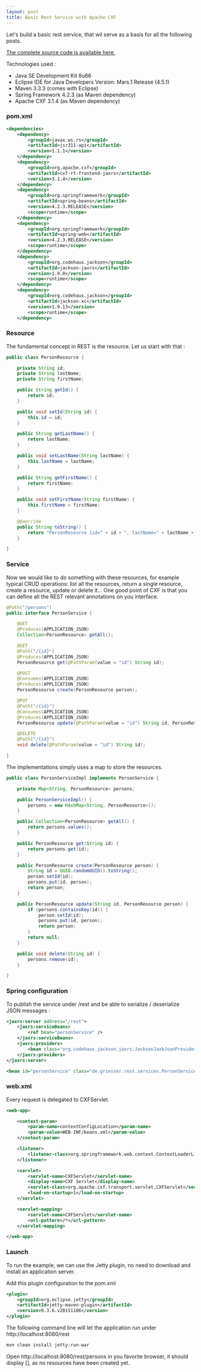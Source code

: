 ```yaml
---
layout: post
title: Basic Rest Service with Apache CXF
---
```


Let's build a basic rest service, that wil serve as a basis for all the following posts.

[The complete source code is available here.](https://github.com/nadegegriesser/code-samples/tree/1.0.0)

Technologies used :

* Java SE Development Kit 8u66
* Eclipse IDE for Java Developers Version: Mars.1 Release (4.5.1)
* Maven 3.3.3 (comes with Eclipse)
* Spring Framework 4.2.3 (as Maven dependency)
* Apache CXF 3.1.4 (as Maven dependency)


### pom.xml

```xml
<dependencies>
	<dependency>
		<groupId>javax.ws.rs</groupId>
		<artifactId>jsr311-api</artifactId>
		<version>1.1.1</version>
	</dependency>
	<dependency>
		<groupId>org.apache.cxf</groupId>
		<artifactId>cxf-rt-frontend-jaxrs</artifactId>
		<version>3.1.4</version>
	</dependency>
	<dependency>
		<groupId>org.springframework</groupId>
		<artifactId>spring-beans</artifactId>
		<version>4.2.3.RELEASE</version>
		<scope>runtime</scope>
	</dependency>
	<dependency>
		<groupId>org.springframework</groupId>
		<artifactId>spring-web</artifactId>
		<version>4.2.3.RELEASE</version>
		<scope>runtime</scope>
	</dependency>
	<dependency>
		<groupId>org.codehaus.jackson</groupId>
		<artifactId>jackson-jaxrs</artifactId>
		<version>1.9.0</version>
		<scope>runtime</scope>
	</dependency>
	<dependency>
		<groupId>org.codehaus.jackson</groupId>
		<artifactId>jackson-xc</artifactId>
		<version>1.9.13</version>
		<scope>runtime</scope>
	</dependency>
```

### Resource

The fundamental concept in REST is the resource. Let us start with that :

```java
public class PersonResource {

    private String id;
    private String lastName;
    private String firstName;

    public String getId() {
        return id;
    }

    public void setId(String id) {
        this.id = id;
    }

    public String getLastName() {
        return lastName;
    }

    public void setLastName(String lastName) {
        this.lastName = lastName;
    }

    public String getFirstName() {
        return firstName;
    }

    public void setFirstName(String firstName) {
        this.firstName = firstName;
    }

    @Override
    public String toString() {
        return "PersonResource [id=" + id + ", lastName=" + lastName + ", firstName=" + firstName + "]";
    }

}
```

### Service

Now we would like to do something with these resources, for example typical CRUD operations: list all the resources, return a single resource, create a resource, update or delete it...
One good point of CXF is that you can define all the REST relevant annotations on you interface.
```java
@Path("/persons")
public interface PersonService {

    @GET
    @Produces(APPLICATION_JSON)
    Collection<PersonResource> getAll();

    @GET
    @Path("/{id}")
    @Produces(APPLICATION_JSON)
    PersonResource get(@PathParam(value = "id") String id);

    @POST
    @Consumes(APPLICATION_JSON)
    @Produces(APPLICATION_JSON)
    PersonResource create(PersonResource person);

    @PUT
    @Path("/{id}")
    @Consumes(APPLICATION_JSON)
    @Produces(APPLICATION_JSON)
    PersonResource update(@PathParam(value = "id") String id, PersonResource person);

    @DELETE
    @Path("/{id}")
    void delete(@PathParam(value = "id") String id);

}
```

The implementations simply uses a map to store the resources.
```java
public class PersonServiceImpl implements PersonService {

    private Map<String, PersonResource> persons;

    public PersonServiceImpl() {
        persons = new HashMap<String, PersonResource>();
    }

    public Collection<PersonResource> getAll() {
        return persons.values();
    }

    public PersonResource get(String id) {
        return persons.get(id);
    }

    public PersonResource create(PersonResource person) {
        String id = UUID.randomUUID().toString();
        person.setId(id);
        persons.put(id, person);
        return person;
    }

    public PersonResource update(String id, PersonResource person) {
        if (persons.containsKey(id)) {
            person.setId(id);
            persons.put(id, person);
            return person;
        }
        return null;
    }

    public void delete(String id) {
        persons.remove(id);
    }

}
```

### Spring configuration

To publish the service under /rest and be able to serialize / deserialize JSON messages :
```xml
<jaxrs:server address="/rest">
    <jaxrs:serviceBeans>
        <ref bean="personService" />
    </jaxrs:serviceBeans>
    <jaxrs:providers>
        <bean class="org.codehaus.jackson.jaxrs.JacksonJaxbJsonProvider" />
    </jaxrs:providers>
</jaxrs:server>

<bean id="personService" class="de.griesser.rest.services.PersonServiceImpl" />
```

### web.xml

Every request is delegated to CXFServlet.
```xml
<web-app>

    <context-param>
        <param-name>contextConfigLocation</param-name>
        <param-value>WEB-INF/beans.xml</param-value>
    </context-param>

    <listener>
        <listener-class>org.springframework.web.context.ContextLoaderListener</listener-class>
    </listener>

    <servlet>
        <servlet-name>CXFServlet</servlet-name>
        <display-name>CXF Servlet</display-name>
        <servlet-class>org.apache.cxf.transport.servlet.CXFServlet</servlet-class>
        <load-on-startup>1</load-on-startup>
    </servlet>

    <servlet-mapping>
        <servlet-name>CXFServlet</servlet-name>
        <url-pattern>/*</url-pattern>
    </servlet-mapping>

</web-app>
```

### Launch

To run the example, we can use the Jetty plugin, no need to download and install an application server.

Add this plugin configuration to the pom.xml
```xml
<plugin>
	<groupId>org.eclipse.jetty</groupId>
	<artifactId>jetty-maven-plugin</artifactId>
	<version>9.3.6.v20151106</version>
</plugin>
```

The following command line will let the application run under http://localhost:8080/rest

```sh
mvn clean install jetty:run-war
```

Open http://localhost:8080/rest/persons in you favorite browser, it should display [], as no resources have been created yet.
